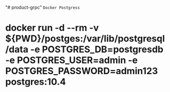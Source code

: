 "# product-grpc" 
`Docker Postgress`
# docker run -d --rm -v ${PWD}/postges:/var/lib/postgresql/data -e POSTGRES_DB=postgresdb -e POSTGRES_USER=admin -e POSTGRES_PASSWORD=admin123 postgres:10.4
